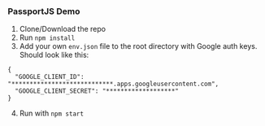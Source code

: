 ### PassportJS Demo

1. Clone/Download the repo
2. Run `npm install`
3. Add your own `env.json` file to the root directory with Google auth keys. Should look like this:
  ```
  {
    "GOOGLE_CLIENT_ID": "****************************.apps.googleusercontent.com",
    "GOOGLE_CLIENT_SECRET": "*******************"
  }
  ```
4. Run with `npm start`
